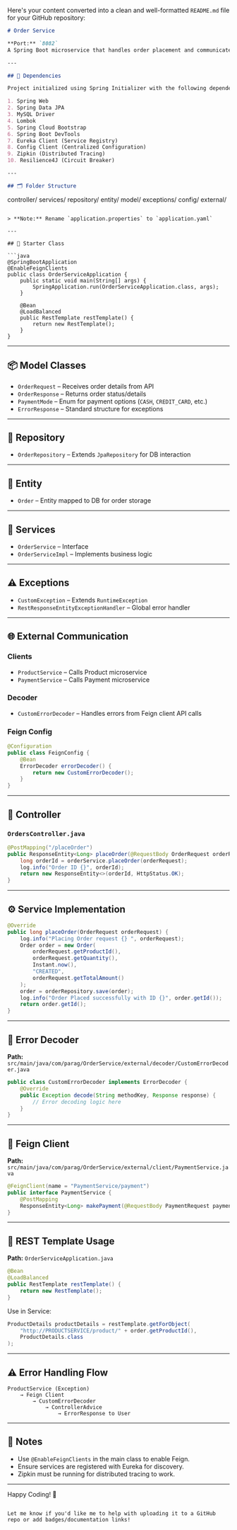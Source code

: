 Here's your content converted into a clean and well-formatted `README.md` file for your GitHub repository:

```markdown
# Order Service

**Port:** `8082`  
A Spring Boot microservice that handles order placement and communicates with Product and Payment services via Feign Clients and REST templates.

---

## 🧰 Dependencies

Project initialized using Spring Initializer with the following dependencies:

1. Spring Web  
2. Spring Data JPA  
3. MySQL Driver  
4. Lombok  
5. Spring Cloud Bootstrap  
6. Spring Boot DevTools  
7. Eureka Client (Service Registry)  
8. Config Client (Centralized Configuration)  
9. Zipkin (Distributed Tracing)  
10. Resilience4J (Circuit Breaker)

---

## 🗂 Folder Structure

```
controller/
services/
repository/
entity/
model/
exceptions/
config/
external/
```

> **Note:** Rename `application.properties` to `application.yaml`

---

## 🚀 Starter Class

```java
@SpringBootApplication
@EnableFeignClients
public class OrderServiceApplication {
    public static void main(String[] args) {
        SpringApplication.run(OrderServiceApplication.class, args);
    }

    @Bean
    @LoadBalanced
    public RestTemplate restTemplate() {
        return new RestTemplate();
    }
}
```

---

## 📦 Model Classes

- `OrderRequest` – Receives order details from API
- `OrderResponse` – Returns order status/details
- `PaymentMode` – Enum for payment options (`CASH`, `CREDIT_CARD`, etc.)
- `ErrorResponse` – Standard structure for exceptions

---

## 🧾 Repository

- `OrderRepository` – Extends `JpaRepository` for DB interaction

---

## 📄 Entity

- `Order` – Entity mapped to DB for order storage

---

## 💼 Services

- `OrderService` – Interface
- `OrderServiceImpl` – Implements business logic

---

## ⚠️ Exceptions

- `CustomException` – Extends `RuntimeException`
- `RestResponseEntityExceptionHandler` – Global error handler

---

## 🌐 External Communication

### Clients

- `ProductService` – Calls Product microservice
- `PaymentService` – Calls Payment microservice

### Decoder

- `CustomErrorDecoder` – Handles errors from Feign client API calls

### Feign Config

```java
@Configuration
public class FeignConfig {
    @Bean
    ErrorDecoder errorDecoder() {
        return new CustomErrorDecoder();
    }
}
```

---

## 🧩 Controller

### `OrdersController.java`

```java
@PostMapping("/placeOrder")
public ResponseEntity<Long> placeOrder(@RequestBody OrderRequest orderRequest) {
    long orderId = orderService.placeOrder(orderRequest);
    log.info("Order ID {}", orderId);
    return new ResponseEntity<>(orderId, HttpStatus.OK);
}
```

---

## ⚙️ Service Implementation

```java
@Override
public long placeOrder(OrderRequest orderRequest) {
    log.info("Placing Order request {} ", orderRequest);
    Order order = new Order(
        orderRequest.getProductId(),
        orderRequest.getQuantity(),
        Instant.now(),
        "CREATED",
        orderRequest.getTotalAmount()
    );
    order = orderRepository.save(order);
    log.info("Order Placed successfully with ID {}", order.getId());
    return order.getId();
}
```

---

## 🔁 Error Decoder

**Path:** `src/main/java/com/parag/OrderService/external/decoder/CustomErrorDecoder.java`

```java
public class CustomErrorDecoder implements ErrorDecoder {
    @Override
    public Exception decode(String methodKey, Response response) {
        // Error decoding logic here
    }
}
```

---

## 📡 Feign Client

**Path:** `src/main/java/com/parag/OrderService/external/client/PaymentService.java`

```java
@FeignClient(name = "PaymentService/payment")
public interface PaymentService {
    @PostMapping
    ResponseEntity<Long> makePayment(@RequestBody PaymentRequest paymentRequest);
}
```

---

## 🔗 REST Template Usage

**Path:** `OrderServiceApplication.java`

```java
@Bean
@LoadBalanced
public RestTemplate restTemplate() {
    return new RestTemplate();
}
```

Use in Service:

```java
ProductDetails productDetails = restTemplate.getForObject(
    "http://PRODUCTSERVICE/product/" + order.getProductId(),
    ProductDetails.class
);
```

---

## ⚠️ Error Handling Flow

```
ProductService (Exception) 
    → Feign Client 
        → CustomErrorDecoder 
            → ControllerAdvice 
                → ErrorResponse to User
```

---

## 📌 Notes

- Use `@EnableFeignClients` in the main class to enable Feign.
- Ensure services are registered with Eureka for discovery.
- Zipkin must be running for distributed tracing to work.

---

Happy Coding! 🎉
```

Let me know if you'd like me to help with uploading it to a GitHub repo or add badges/documentation links!
